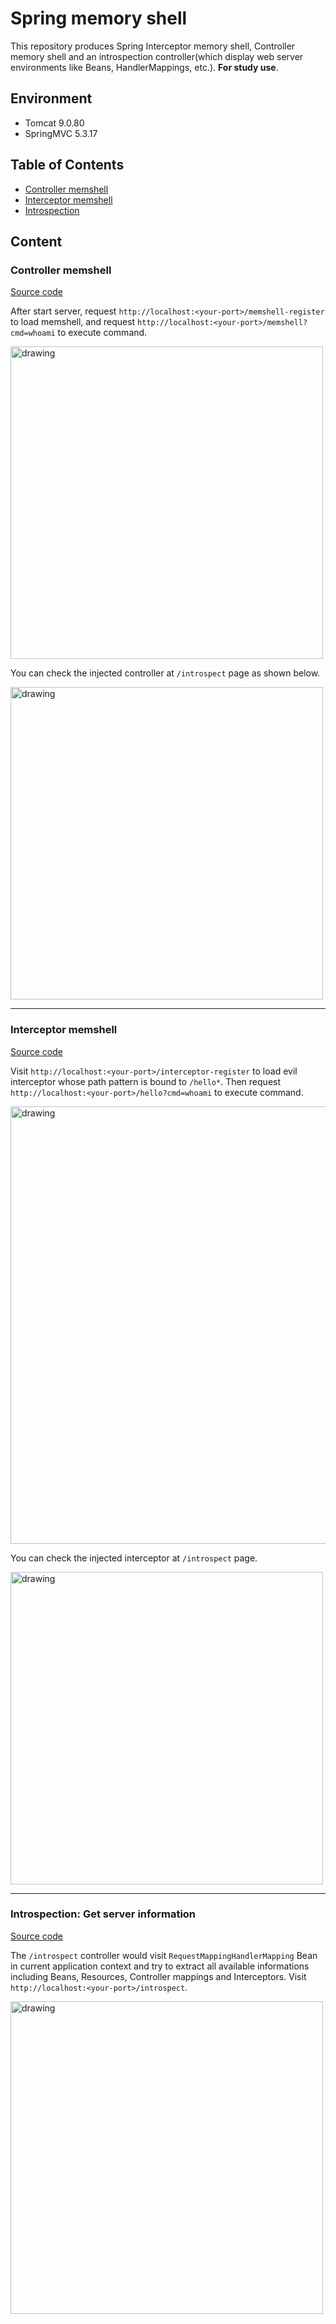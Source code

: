 # Spring memory shell
This repository produces Spring Interceptor memory shell, Controller memory shell and an introspection controller(which display 
web server environments like Beans, HandlerMappings, etc.). **For study use**.

## Environment
- Tomcat 9.0.80
- SpringMVC 5.3.17

## Table of Contents
- [Controller memshell](#controller-memshell)
- [Interceptor memshell](#interceptor-memshell)
- [Introspection](#introspection-get-server-information)

## Content
### Controller memshell
[Source code](https://github.com/PadishahIII/Spring-Memshell/blob/master/src/main/java/spring/vul/springvulenv/controller/MemshellController.java)

After start server, request `http://localhost:<your-port>/memshell-register` to load memshell, and request `http://localhost:<your-port>/memshell?cmd=whoami` to execute command. 

<img src="https://github.com/PadishahIII/Spring-Memshell/assets/83501709/6ab1c872-12fb-4d95-b73a-afcf7b273cd2"  alt="drawing" width="500">
<br>



You can check the injected controller at `/introspect` page as shown below.


<img src="https://github.com/PadishahIII/Spring-Memshell/assets/83501709/e7ff8870-e8ed-4f2d-9d9d-d57ead6d68c6"  alt="drawing" width="500">
<br>

---

### Interceptor memshell
[Source code](https://github.com/PadishahIII/Spring-Memshell/blob/master/src/main/java/spring/vul/springvulenv/controller/InterceptorInjectController.java)

Visit `http://localhost:<your-port>/interceptor-register` to load evil interceptor whose path pattern is bound to `/hello*`. Then request `http://localhost:<your-port>/hello?cmd=whoami` to execute command.


<img src="https://github.com/PadishahIII/Spring-Memshell/assets/83501709/de5d8210-d4fa-4893-8eb7-535da4bdb166" alt="drawing" width="700">
<br>


You can check the injected interceptor at `/introspect` page.
<br>


<img src="https://github.com/PadishahIII/Spring-Memshell/assets/83501709/eeff6c37-76a9-4dce-ad0f-df99212bde94"  alt="drawing" width="500">


---

### Introspection: Get server information
[Source code](https://github.com/PadishahIII/Spring-Memshell/blob/master/src/main/java/spring/vul/springvulenv/controller/IntrospectController.java)

The `/introspect` controller would visit `RequestMappingHandlerMapping` Bean in current application context and try to extract all available informations including Beans, Resources, Controller mappings and Interceptors. Visit `http://localhost:<your-port>/introspect`.


<img src="https://github.com/PadishahIII/Spring-Memshell/assets/83501709/e92cc4e8-4922-49d7-b625-d36b9317e10c"  alt="drawing" width="500">
<br>


